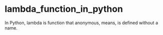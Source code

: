 # lambda_function_in_python
In Python, lambda is function that anonymous, means, is defined without a name. 
